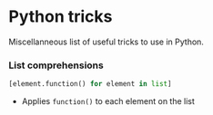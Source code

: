 # Python tricks

Miscellanneous list of useful tricks to use in Python.

### List comprehensions

```python
[element.function() for element in list]
```
- Applies `function()` to each element on the list

